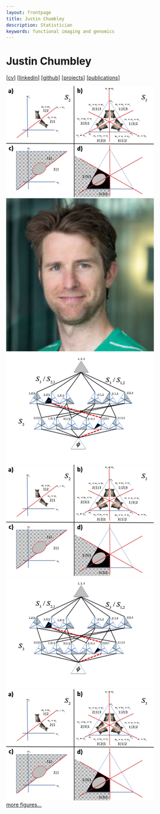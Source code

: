 ```yaml
---
layout: frontpage
title: Justin Chumbley
description: Statistician
keywords: functional imaging and genomics
---
```


# Justin Chumbley
 

[[cv](http://chumbleycode.github.io/chumbleycode.github.io/docs/cv.pdf)] [[linkedin](https://www.linkedin.com/in/chumbleycode)] [[github](https://github.com/chumbleycode/)] [[projects](projects.md)] [[publications](https://scholar.google.com/citations?hl=en&user=YbbXlwIAAAAJ)]  



[<img src="docs/finest_order1.png" alt="drawing" width="400">](docs/fcr_apa.pdf)
[<img src="docs/JRCsquare.jpg" alt="drawing" width="400">]()
[<img src="docs/finest_order2.png" alt="drawing" width="400">](docs/fcr_apa.pdf) <br/>
[<img src="docs/finest_order1.png" alt="drawing" width="400">](docs/fcr_apa.pdf)
[<img src="docs/finest_order2.png" alt="drawing" width="400">](docs/fcr_apa.pdf) 
[<img src="docs/finest_order1.png" alt="drawing" width="400">](docs/fcr_apa.pdf) <br/> 
[more figures...](more_figures.md)
